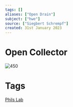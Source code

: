 ```yaml
---
tags: []
aliases: ["Open Drain"]
subject: ["hwe"]
source: ["Siegbert Schrempf"]
created: 31st January 2023
---
```


# Open Collector

![450](assets/open-drain.png)

# Tags

[Phils Lab](https://www.youtube.com/watch?v=sCHK3P5tn7s)